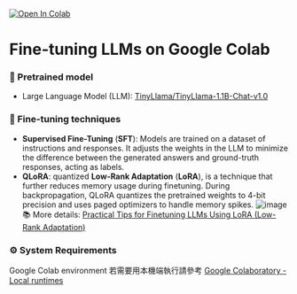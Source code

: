 [![Open In Colab](https://colab.research.google.com/assets/colab-badge.svg)](https://colab.research.google.com/github/CallieHsu/Fine-tune-LLM-Google-Colab/blob/master/fine_tune_tinyllama_on_google_colab.ipynb)
# Fine-tuning LLMs on Google Colab
### 🤗 Pretrained model
- Large Language Model (LLM): [TinyLlama/TinyLlama-1.1B-Chat-v1.0](https://huggingface.co/TinyLlama/TinyLlama-1.1B-Chat-v1.0)

### 🚀 Fine-tuning techniques
- **Supervised Fine-Tuning** (**SFT**): Models are trained on a dataset of instructions and responses. It adjusts the weights in the LLM to minimize the difference between the generated answers and ground-truth responses, acting as labels.
- **QLoRA**: quantized **Low-Rank Adaptation** (**LoRA**), is a technique that further reduces memory usage during finetuning. During backpropagation, QLoRA quantizes the pretrained weights to 4-bit precision and uses paged optimizers to handle memory spikes.
  ![image](https://github.com/CallieHsu/Fine-tune-LLM-Google-Colab/assets/62089495/08ec5699-8226-4b13-aa25-33224918d7d1)
  📚 More details: [Practical Tips for Finetuning LLMs Using LoRA (Low-Rank Adaptation)](https://magazine.sebastianraschka.com/p/practical-tips-for-finetuning-llms)

### ⚙️ System Requirements
Google Colab environment
若需要用本機端執行請參考 [Google Colaboratory - Local runtimes](https://research.google.com/colaboratory/local-runtimes.html)
